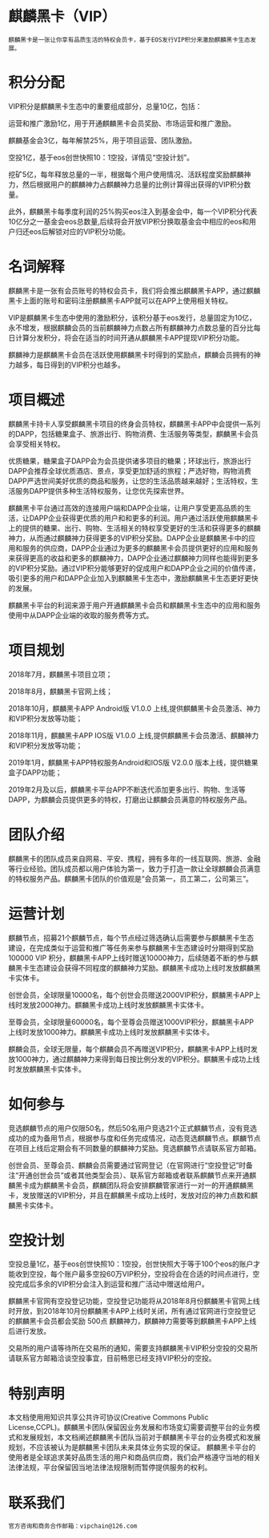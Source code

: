 # 麒麟黑卡（VIP）

    麒麟黑卡是一张让你享有品质生活的特权会员卡，基于EOS发行VIP积分来激励麒麟黑卡生态发展。

# 积分分配

VIP积分是麒麟黑卡生态中的重要组成部分，总量10亿，包括：

运营和推广激励1亿，用于开通麒麟黑卡会员奖励、市场运营和推广激励。

麒麟基金会3亿，每年解禁25%，用于项目运营、团队激励。

空投1亿，基于eos创世快照10：1空投，详情见“空投计划”。

挖矿5亿，每年释放总量的一半，根据每个用户使用情况、活跃程度奖励麒麟神力，然后根据用户的麒麟神力占麒麟神力总量的比例计算得出获得的VIP积分数量。

此外，麒麟黑卡每季度利润的25%购买eos注入到基金会中，每一个VIP积分代表10亿分之一基金会eos总数量,后续将会开放VIP积分换取基金会中相应的eos和用户归还eos后解锁对应的VIP积分功能。


# 名词解释

麒麟黑卡是一张有会员账号的特权会员卡，我们将会推出麒麟黑卡APP，通过麒麟黑卡上面的账号和密码注册麒麟黑卡APP就可以在APP上使用相关特权。

VIP是麒麟黑卡生态中使用的激励积分，该积分基于eos发行，总量固定为10亿，永不增发，根据麒麟会员的当前麒麟神力点数占所有麒麟神力点数总量的百分比每日计算分发积分，将会在适当的时间开通从麒麟黑卡APP提现VIP积分功能。

麒麟神力是麒麟黑卡会员在活跃使用麒麟黑卡时得到的奖励点，麒麟会员拥有的神力越多，每日得到的VIP积分也越多。

# 项目概述

麒麟黑卡持卡人享受麒麟黑卡项目的终身会员特权，麒麟黑卡APP中会提供一系列的DAPP，包括糖果盒子、旅游出行、购物消费、生活服务等类型，麒麟黑卡会员会享受相关特权。

优质糖果，糖果盒子DAPP会为会员提供诸多项目的糖果；环球出行，旅游出行DAPP会推荐全球优质酒店、景点，享受更加舒适的旅程；严选好物，购物消费DAPP严选世间美好优质的商品和服务，让您的生活品质越来越好；生活特权，生活服务DAPP提供多种生活特权服务，让您优先探索世界。

麒麟黑卡平台通过高效的连接用户端和DAPP企业端，让用户享受更高品质的生活，让DAPP企业获得更优质的用户和和更多的利润。用户通过活跃使用麒麟黑卡上的提供的糖果、出行、购物、生活相关的特权享受更好的生活和获得更多的麒麟神力，从而通过麒麟神力获得更多的VIP积分奖励。DAPP企业是麒麟黑卡中的应用和服务的供应商，DAPP企业通过为更多的麒麟黑卡会员提供更好的应用和服务来获得更高的收益和更多的麒麟神力，DAPP企业通过麒麟神力同样也能得到更多的VIP积分奖励。通过VIP积分能够更好的促成用户和DAPP企业之间的价值传递，吸引更多的用户和DAPP企业加入到麒麟黑卡生态中，激励麒麟黑卡生态更好更快的发展。

麒麟黑卡平台的利润来源于用户开通麒麟黑卡会员和麒麟黑卡生态中的应用和服务使用中从DAPP企业端的收取的服务费等方式。

# 项目规划

2018年7月，麒麟黑卡项目立项；

2018年8月，麒麟黑卡官网上线；

2018年10月，麒麟黑卡APP Android版 V1.0.0 上线,提供麒麟黑卡会员激活、神力和VIP积分发放等功能；

2018年11月，麒麟黑卡APP IOS版 V1.0.0 上线,提供麒麟黑卡会员激活、麒麟神力和VIP积分发放等功能；

2019年1月，麒麟黑卡APP特权服务Android和IOS版 V2.0.0 版本上线，提供糖果盒子DAPP功能；

2019年2月及以后，麒麟黑卡平台APP不断迭代添加更多出行、购物、生活等DAPP，为麒麟会员提供更多的特权，打磨出让麒麟会员满意的特权服务产品。

# 团队介绍

麒麟黑卡的团队成员来自网易、平安、携程，拥有多年的一线互联网、旅游、金融等行业经验。团队成员都以用户体验为第一，致力于打造一款让全球麒麟会员满意的特权服务产品。麒麟黑卡团队的价值观是“会员第一，员工第二，公司第三”。 

# 运营计划

麒麟节点，招募21个麒麟节点，每个节点经过筛选确认后需要参与麒麟黑卡生态建设，在完成类似于运营和推广等任务来参与麒麟黑卡生态建设时分期得到奖励100000 VIP 积分，麒麟黑卡APP上线时赠送10000神力，后续随着不断的参与麒麟黑卡生态建设会获得不同程度的麒麟神力奖励。麒麟黑卡成功上线时发放麒麟黑卡实体卡。

创世会员，全球限量10000名，每个创世会员赠送2000VIP积分，麒麟黑卡APP上线时发放2000神力。麒麟黑卡成功上线时发放麒麟黑卡实体卡。

至尊会员，全球限量60000名，每个至尊会员赠送1000VIP积分，麒麟黑卡APP上线时发放1000神力。麒麟黑卡成功上线时发放麒麟黑卡实体卡。

麒麟会员，全球无限量，每个麒麟会员不再赠送VIP积分，麒麟黑卡APP上线时发放1000神力，通过麒麟神力来得到每日按比例分发的VIP积分。麒麟黑卡成功上线时发放麒麟黑卡实体卡。


# 如何参与

竞选麒麟节点的用户仅限50名，然后50名用户竞选21个正式麒麟节点，没有竞选成功的成为备用节点，根据参与度和任务完成情况，动态竞选麒麟节点。麒麟节点在项目上线后定期会有不同数量的麒麟神力奖励。竞选麒麟节点请联系官方邮箱。
 
创世会员、至尊会员、麒麟会员需要通过官网登记（在官网进行“空投登记”时备注“开通创世会员”或者其他类型会员）、联系官方邮箱或者联系麒麟节点来开通麒麟黑卡成为麒麟黑卡会员，麒麟团队将会安排麒麟管家进行一对一的开通麒麟黑卡，发放赠送的VIP积分，并且在麒麟黑卡成功上线时，发放对应的神力点数和麒麟黑卡实体卡。

# 空投计划

空投总量1亿，基于eos创世快照10：1空投，创世快照大于等于100个eos的账户才能收到空投，每个账户最多空投60万VIP积分，空投将会在合适的时间点进行，空投完成后多余的VIP积分会注入到运营和推广活动中赠送给用户。

麒麟黑卡官网有空投登记功能，空投登记功能将从2018年8月份麒麟黑卡官网上线时开放，到2018年10月份麒麟黑卡APP上线时关闭，所有通过官网进行空投登记的麒麟黑卡会员都会奖励 500点 麒麟神力，麒麟神力需要等到麒麟黑卡APP上线后进行发放。

交易所的用户请等待所在交易所的通知，需要支持麒麟黑卡VIP积分空投的交易所请联系官方邮箱洽谈空投事宜，目前畅思已经支持VIP积分的空投。

# 特别声明

本文档使⽤用知识共享公共许可协议(Creative Commons Public License,CCPL)。麒麟黑卡团队保留因业务发展和市场变幻需要调整平台的业务模式和发展规划，本⽂档阐述麒麟黑卡团队当前对于麒麟黑卡平台的业务模式和发展规划，不应该被认为是麒麟黑卡团队未来具体业务实现的保证。
麒麟黑卡平台的使用者是全球追求美好品质生活的用户和商品供应商，我们会严格遵守当地的相关法律法规，平台保留因当地法律法规限制而暂停提供服务的权利。

# 联系我们

    官方咨询和商务合作邮箱：vipchain@126.com
